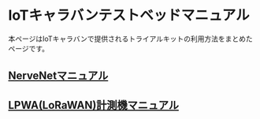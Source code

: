 # IoTキャラバンテストベッドマニュアル

本ページはIoTキャラバンで提供されるトライアルキットの利用方法をまとめたページです。

## [NerveNetマニュアル](https://github.com/tohrukondo/iotcaravantestbed/blob/master/nervetrial.md)
## [LPWA(LoRaWAN)計測機マニュアル](https://github.com/tohrukondo/iotcaravantestbed/blob/master/loratrial.md)
